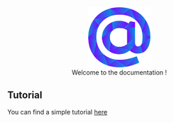 <div align="center">
    <img width="140px" src="../others/logo.png"/><br/>
    Welcome to the documentation !
</div>

## Tutorial
You can find a simple tutorial [here](tutorial.md)